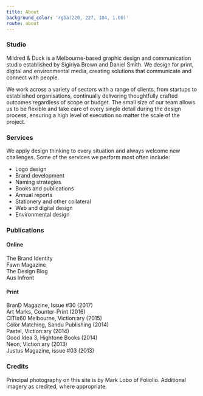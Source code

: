 ```yaml
---
title: About
background_color: 'rgba(220, 227, 184, 1.00)'
route: about
---
```


### Studio

Mildred & Duck is a Melbourne-based graphic design and communication studio established by Sigiriya Brown and Daniel Smith. We design for print, digital and environmental media, creating solutions that communicate and connect with people.

We work across a variety of sectors with a range of clients, from startups to established organisations, continually delivering thoughtfully crafted outcomes regardless of scope or budget. The small size of our team allows us to be flexible and take care of every single detail during the design process, ensuring a high level of execution no matter the scale of the project.


### Services

We apply design thinking to every situation and always welcome new challenges. Some of the services we perform most often include:

* Logo design
* Brand development
* Naming strategies
* Books and publications
* Annual reports
* Stationery and other collateral
* Web and digital design
* Environmental design


### Publications
<div class="row">
<div class="col col-6">
<h4>Online</h4>
    The Brand Identity<br>
    Fawn Magazine<br>
    The Design Blog<br>
    Aus Infront
</div>
<div class="col col-6">
<h4>Print</h4>
BranD Magazine, Issue #30 (2017)<br>
Art Marks, Counter-Print (2016)<br>
CITIx60 Melbourne, Viction:ary (2015)<br>
Color Matching, Sandu Publishing (2014)<br>
Pastel, Viction:ary (2014)<br>
Good Idea 3, Hightone Books (2014)<br>
Neon, Viction:ary (2013)<br>
Justus Magazine, issue #03 (2013)</div>
</div>


### Credits
Principal photography on this site is by Mark Lobo of Foliolio. Additional imagery as credited, where appropriate.
